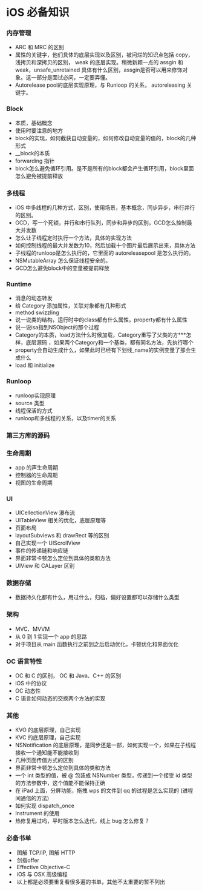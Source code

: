 # iOS 必备知识

### 内存管理

- ARC 和 MRC 的区别    
- 属性的关键字，他们具体的底层实现以及区别，被问烂的知识点包括 copy， 浅拷贝和深拷贝的区别， weak 的底层实现。稍微新颖一点的 assgin 和 weak，unsafe_unretained 具体有什么区别，assgin是否可以用来修饰对象。这一部分是面试必问，一定要弄懂。    
- Autorelease pool的底层实现原理，与 Runloop 的关系， autoreleasing 关键字。



### Block

- 本质，基础概念
- 使用时要注意的地方
- block的实现，如何截获自动变量的，如何修改自动变量的值的，block的几种形式
- __block的本质
- forwarding 指针
- block怎么避免循环引用。是不是所有的block都会产生循环引用，block里面怎么避免被提前释放



### 多线程

- iOS 中多线程的几种方式，区别，使用场景，基本概念，同步异步，串行并行的区别。
- GCD，写一个死锁，并行和串行队列，同步和异步的区别，GCD怎么控制最大并发数
- 怎么让子线程定时执行一个方法，具体的实现方法
- 如何控制线程的最大并发数为10，然后加载十个图片最后展示出来，具体方法
- 子线程的runloop是怎么执行的，它里面的 autoreleasepool 是怎么执行的。
- NSMutableArray 怎么保证线程安全的。
- GCD怎么避免block中的变量被提前释放



### Runtime

- 消息的动态转发
- 给 Category 添加属性，关联对象都有几种形式
- method swizzling
- 说一说类的结构，运行时中的class都有什么属性，property都有什么属性
- 说一说isa指到NSObject的那个过程
- Category的本质，load方法什么时候加载，Category重写了父类的方***怎样，底层源码 ，如果两个Category和一个基类，都有同名方法，先执行哪个
- property会自动生成什么，如果此时已经有下划线_name的实例变量了那会生成什么
- load 和 initialize



### Runloop

- runloop实现原理
- source 类型
- 线程保活的方式
- runloop和多线程的关系，以及timer的关系



### 第三方库的源码



### 生命周期

- app 的声生命周期
- 控制器的生命周期
- 视图的生命周期



### UI

- UICellectionView 瀑布流
- UITableView 相关的优化，底层原理等
- 页面布局
- layoutSubviews 和 drawRect 等的区别
- 自己实现一个 UIScrollView
- 事件的传递链和响应链
- 界面非常卡顿怎么定位到具体的类和方法
- UIView 和 CALayer 区别



### 数据存储

- 数据持久化都有什么，用过什么，归档，偏好设置都可以存储什么类型



### 架构

- MVC、MVVM
- 从 0 到 1 实现一个 app 的思路
- 对于项目从 main 函数执行之前到之后启动优化，卡顿优化和界面优化



### OC 语言特性

- OC 和 C 的区别， OC 和 Java、C++ 的区别
- iOS 中的协议
- OC 动态性
- C 语言如何动态的交换两个方法的实现



### 其他

- KVO 的底层原理，自己实现
- KVC 的底层原理，自己实现
- NSNotification 的底层原理，是同步还是一部，如何实现一个，如果在子线程接收一个通知能不能接收到
- 几种页面传值方式的区别
- 界面非常卡顿怎么定位到具体的类和方法
- 一个 int 类型的值，被 @ 包装成 NSNumber 类型，传递到一个接受 id 类型的方法参数中，这个值能不能保持正确
- 在 iPad 上面，分屏功能，拖拽 wps 的文件到 qq 的过程是怎么实现的 (进程间通信的方法)
- 如何实现 dispatch_once
- Instrument 的使用
- 热修复用过吗，平时版本怎么迭代，线上 bug 怎么修复？



### 必备书单 

- ​    图解 TCP/IP, 图解 HTTP    
- ​    剑指offer    
- ​    Effective Objective-C    
- ​    iOS 与 OSX 高级编程    
- ​    以上都是必须要重复看很多遍的书单，其他不太重要的暂不列出